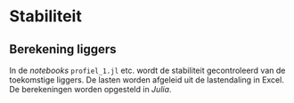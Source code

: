 # Stabiliteit

## Berekening liggers

In de *notebooks* `profiel_1.jl` etc. wordt de stabiliteit gecontroleerd van de toekomstige liggers. De lasten worden afgeleid uit de lastendaling in Excel. De berekeningen worden opgesteld in *Julia*. 

